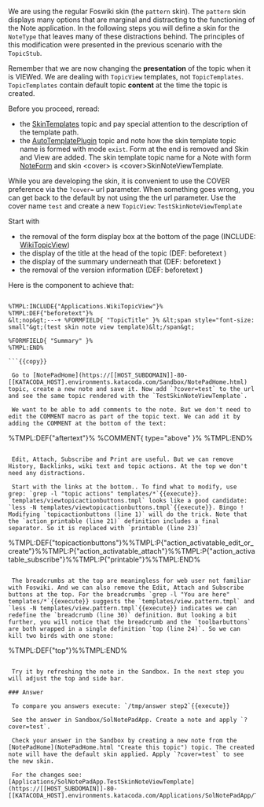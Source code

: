  We are using the regular Foswiki skin (the `pattern` skin). The `pattern` skin displays many options that are marginal and distracting to the functioning of the Note application. In the following steps you will define a skin for the `NoteType` that leaves many of these distractions behind. The principles of this modification were presented in the previous scenario with the `TopicStub`.

 Remember that we are now changing the **presentation** of the topic when it is VIEWed. We are dealing with `TopicView` templates, not `TopicTemplates`. `TopicTemplates` contain default topic **content** at the time the topic is created.

 Before you proceed, reread:

* the [SkinTemplates](https://[[HOST_SUBDOMAIN]]-80-[[KATACODA_HOST].environments.katacoda.com/System/SkinTemplates.html) topic and pay special attention to the description of the template path.
* the [AutoTemplatePlugin](https://[[HOST_SUBDOMAIN]]-80-[[KATACODA_HOST].environments.katacoda.com/System/AutoTemplatePlugin.html) topic and note how the skin template topic name is formed with mode `exist`. Form at the end is removed and Skin and View are added. The skin template topic name for a Note with form [NoteForm](NoteForm.html "Create this topic") and skin &lt;cover&gt; is &lt;cover&gt;SkinNoteViewTemplate.

 While you are developing the skin, it is convenient to use the COVER preference via the `?cover=` url parameter. When something goes wrong, you can get back to the default by not using the the url parameter. Use the cover name `test` and create a new `TopicView`: `TestSkinNoteViewTemplate`

 Start with

* the removal of the form display box at the bottom of the page (INCLUDE: [WikiTopicView](WikiTopicView.html "Create this topic"))
* the display of the title at the head of the topic (DEF: beforetext )
* the display of the summary underneath that (DEF: beforetext )
* the removal of the version information (DEF: beforetext )

 Here is the component to achieve that:
```

%TMPL:INCLUDE{"Applications.WikiTopicView"}%
%TMPL:DEF{"beforetext"}%
&lt;nop&gt;---+ %FORMFIELD{ "TopicTitle" }% &lt;span style="font-size: small"&gt;(test skin note view template)&lt;/span&gt;

%FORMFIELD{ "Summary" }%
%TMPL:END%

```{{copy}}

 Go to [NotePadHome](https://[[HOST_SUBDOMAIN]]-80-[[KATACODA_HOST].environments.katacoda.com/Sandbox/NotePadHome.html) topic, create a new note and save it. Now add `?cover=test` to the url and see the same topic rendered with the `TestSkinNoteViewTemplate`.

 We want to be able to add comments to the note. But we don't need to edit the COMMENT macro as part of the topic text. We can add it by adding the COMMENT at the bottom of the text:
```

%TMPL:DEF{"aftertext"}%
%COMMENT{ type="above" }%
%TMPL:END%

```{{copy}} Check it out in the Sandbox. Refresh the Note you displayed previously or create a new one. Now that the COMMENT macro is embedded in the template, you can remove it from the [NoteTemplate](https://[[HOST_SUBDOMAIN]]-80-[[KATACODA_HOST].environments.katacoda.com/Applications/NotePadApp/NoteTemplate.html) in the application. This change will not affect existing notes. You need to delete the COMMENT from the topic text. New Notes will be fine.

 Edit, Attach, Subscribe and Print are useful. But we can remove History, Backlinks, wiki text and topic actions. At the top we don't need any distractions.

 Start with the links at the bottom.. To find what to modify, use grep: `grep -l "topic actions" templates/*`{{execute}}. `templates/viewtopicactionbuttons.tmpl` looks like a good candidate: `less -N templates/viewtopicactionbuttons.tmpl`{{execute}}. Bingo ! Modifying `topicactionbuttons (line 1)` will do the trick. Note that the `action_printable (line 21)` definition includes a final separator. So it is replaced with `printable (line 23)`
```

%TMPL:DEF{"topicactionbuttons"}%%TMPL:P{"action_activatable_edit_or_create"}%%TMPL:P{"action_activatable_attach"}%%TMPL:P{"action_activatable_subscribe"}%%TMPL:P{"printable"}%%TMPL:END%

```{{copy}}

 The breadcrumbs at the top are meaningless for web user not familiar with Foswiki. And we can also remove the Edit, Attach and Subscribe buttons at the top. For the breadcrumbs `grep -l "You are here" templates/*`{{execute}} suggests the `templates/view.pattern.tmpl` and `less -N templates/view.pattern.tmpl`{{execute}} indicates we can redefine the `breadcrumb (line 30)` definition. But looking a bit further, you will notice that the breadcrumb and the `toolbarbuttons` are both wrapped in a single definition `top (line 24)`. So we can kill two birds with one stone:

```

%TMPL:DEF{"top"}%%TMPL:END%

```{{copy}}

 Try it by refreshing the note in the Sandbox. In the next step you will adjust the top and side bar.

### Answer	

 To compare you answers execute: `/tmp/answer step2`{{execute}}

 See the answer in Sandbox/SolNotePadApp. Create a note and apply `?cover=test`.

 Check your answer in the Sandbox by creating a new note from the [NotePadHome](NotePadHome.html "Create this topic") topic. The created note will have the default skin applied. Apply `?cover=test` to see the new skin.

 For the changes see: [Applications/SolNotePadApp.TestSkinNoteViewTemplate](https://[[HOST_SUBDOMAIN]]-80-[[KATACODA_HOST].environments.katacoda.com/Applications/SolNotePadApp/TestSkinNoteViewTemplate.html)

